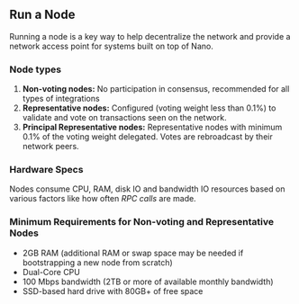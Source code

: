 ## Run a Node
Running a node is a key way to help decentralize the network and provide a network access point for systems built on top of Nano.

### Node types
1. **Non-voting nodes:** No participation in consensus, recommended for all types of integrations
2. **Representative nodes:** Configured (voting weight less than 0.1%) to validate and vote on transactions seen on the network. 
3. **Principal Representative nodes:** Representative nodes with minimum 0.1% of the voting weight delegated. Votes are rebroadcast by their network peers.

### Hardware Specs

Nodes consume CPU, RAM, disk IO and bandwidth IO resources based on various factors like how often _RPC calls_ are made.

### Minimum Requirements for Non-voting and Representative Nodes

- 2GB RAM (additional RAM or swap space may be needed if bootstrapping a new node from scratch)
- Dual-Core CPU
- 100 Mbps bandwidth (2TB or more of available monthly bandwidth)
- SSD-based hard drive with 80GB+ of free space